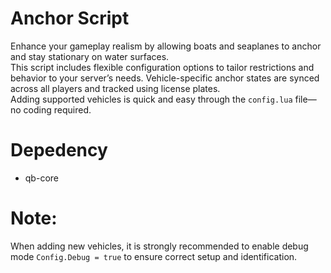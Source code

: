 # Anchor Script

Enhance your gameplay realism by allowing boats and seaplanes to anchor and stay stationary on water surfaces.  
This script includes flexible configuration options to tailor restrictions and behavior to your server’s needs. Vehicle-specific anchor states are synced across all players and tracked using license plates.  
Adding supported vehicles is quick and easy through the `config.lua` file—no coding required.

# Depedency
- qb-core

#  Note:
When adding new vehicles, it is strongly recommended to enable debug mode `Config.Debug = true` to ensure correct setup and identification.
